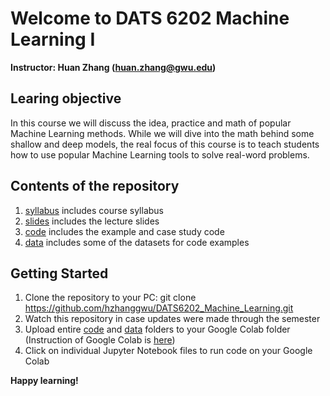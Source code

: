 # Welcome to DATS 6202 Machine Learning I

**Instructor: Huan Zhang (huan.zhang@gwu.edu)**

## Learing objective
In this course we will discuss the idea, practice and math of popular Machine Learning methods. While we will dive into the math behind some shallow and deep models, the real focus of
this course is to teach students how to use popular Machine Learning tools to solve real-word problems.

## Contents of the repository
1. [syllabus](syllabus/) includes course syllabus
2. [slides](slides/) includes the lecture slides
3. [code](code/) includes the example and case study code
4. [data](data/) includes some of the datasets for code examples

## Getting Started
1. Clone the repository to your PC:
  git clone https://github.com/hzhanggwu/DATS6202_Machine_Learning.git
2. Watch this repository in case updates were made through the semester
3. Upload entire [code](code/) and [data](data/) folders to your Google Colab folder (Instruction of Google Colab is [here](code/google_colab_instruction/google_colab_instruction.ipynb))
4. Click on individual Jupyter Notebook files to run code on your Google Colab

**Happy learning!**
